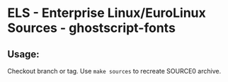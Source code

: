 # ELS - Enterprise Linux/EuroLinux Sources - ghostscript-fonts
 
## Usage:
  Checkout branch or tag. Use `make sources` to recreate  SOURCE0 archive.
